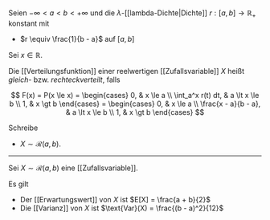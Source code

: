 Seien $-\infty \lt a \lt b \lt +\infty$ und die $\lambda$-[[lambda-Dichte|Dichte]] $r : [a, b] \to \mathbb{R}_+$ konstant mit
- $r \equiv \frac{1}{b - a}$ auf $[a, b]$

Sei $x \in \mathbb{R}$.

Die [[Verteilungsfunktion]] einer reelwertigen [[Zufallsvariable]] $X$ heißt *gleich-* bzw. *rechteckverteilt*, falls

$$
	F(x) = P(x \le x) = \begin{cases}
		0, & x \le a \\
		\int_a^x r(t) dt, & a \lt x \le b \\
		1, & x \gt b
	\end{cases} = \begin{cases}
		0, & x \le a \\
		\frac{x - a}{b - a}, & a \lt x \le b \\
		1, & x \gt b
	\end{cases}
$$

Schreibe
- $X \sim \mathcal{R}(a, b)$.

---

Sei $X \sim \mathcal{R}(a, b)$ eine [[Zufallsvariable]].

Es gilt
- Der [[Erwartungswert]] von $X$ ist $E[X] = \frac{a + b}{2}$
- Die [[Varianz]] von $X$ ist $\text{Var}(X) = \frac{(b - a)^2}{12}$